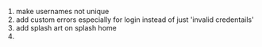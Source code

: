 1. make usernames not unique
2. add custom errors especially for login instead of just 'invalid credentails'
3. add splash art on splash home
4. 